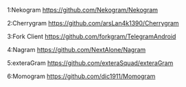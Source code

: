 1:Nekogram
https://github.com/Nekogram/Nekogram

2:Cherrygram
https://github.com/arsLan4k1390/Cherrygram

3:Fork Client
https://github.com/forkgram/TelegramAndroid

4:Nagram
https://github.com/NextAlone/Nagram

5:exteraGram
https://github.com/exteraSquad/exteraGram

6:Momogram
https://github.com/dic1911/Momogram
